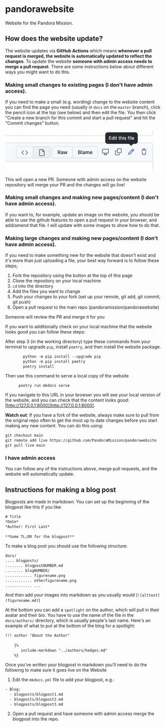 # pandorawebsite 

Website for the Pandora Mission.

## How does the website update?

The website updates via **GitHub Actions** which means **whenever a pull request is merged, the website is automatically updated to reflect the changes**. To update the website **someone with admin access needs to merge a pull request**. There are some instructions below about different ways you might want to do this.

### Making small changes to existing pages (I don't have admin access).

If you need to make a small (e.g. wording) change to the website content you can find the page you need (usually in `docs` on the `master` branch), click the pencil icon at the top (see below) and then edit the file. You then click "Create a new branch for this commit and start a pull request" and hit the "Commit changes" button.

![](https://github.com/PandoraMission/pandorawebsite/blob/main/docs/assets/devimg1.png)

This will open a new PR. Someone with admin access on the website repository will merge your PR and the changes will go live!

### Making small changes and making new pages/content (I don't have admin access).

If you want to, for example, update an image on the website, you should be able to use the github features to open a pull request in your browser, and add/amend that file. I will update with some images to show how to do that.


### Making large changes and making new pages/content (I don't have admin access).

If you need to make something new for the website that doesn't exist and it's more than just uploading a file, your best way forward is to follow these steps;

1. Fork the repository using the button at the top of this page
2. Clone the repository on your local machine
3. `cd` into the directory
4. Add the files you want to change
5. Push your changes to your fork (set up your remote, git add, git commit, git push)
6. Open a pull request to the main repo (pandoramission/pandorawebsite)

Someone will review the PR and merge it for you

If you want to additionally check on your local machine that the website looks good you can follow these steps:

After step 3 (in the working directory) type these commands from your terminal to upgrade `pip`, install `poetry`, and then install the website package.
```
        python -m pip install --upgrade pip
        python -m pip install poetry
        poetry install
```

Then use this command to serve a local copy of the website

```
      poetry run mkdocs serve
```

If you navigate to this URL in your browser you will see your local version of the website, and you can check that the content looks good: [http://127.0.0.1:8000](http://127.0.0.1:8000).

**Watch out**: If you have a fork of the website, always make sure to pull from the original repo often to get the most up to date changes before you start making any new content. You can do this using:

```
git checkout main
git remote add live https://github.com/PandoraMission/pandorawebsite
git pull live main
```


### I have admin access

You can follow any of the instructions above, merge pull requests, and the website will automatically update.

## Instructions for making a blog post

Blogposts are made in markdown. You can set up the beginning of the blogpost like this if you like:
```
# Title
*Date*
*Author: First Last*

**Some TL;DR for the blogpost**
```

To make a blog post you should use the following structure:

```
docs/
.... blogposts/
........ blogpostNUMBER.md
........ blogNUMBER/
............ figurename.png
............ otherfigurename.png
............ ...
```

And then add your images into markdown as you usually would (`![alttext](figurename.md)`)

At the bottom you can add a `spotlight` on the author, which will pull in their avatar and their bio. You have to use the name of the file in the `docs/authors/` directory, which is usually people's last name. Here's an example of what to put at the bottom of the blog for a spotlight:

```
!!! author "About the Author"

    {%
       include-markdown "../authors/hedges.md"
    %}
```

Once you've written your blogpost in markdown you'll need to do the following to make sure it goes live on the Website

1. Edit the `mkdocs.yml` file to add your blogpost, e.g.:
```
- Blog:
  - blogposts/blogpost1.md
  - blogposts/blogpost2.md
  - blogposts/blogpost3.md
```
2. Open a pull request and have someone with admin access merge the blogpost into the repo.
